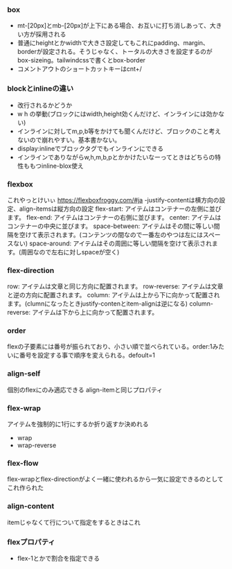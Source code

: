### box
- mt-[20px]とmb-[20px]が上下にある場合、お互いに打ち消しあって、大きい方が採用される
- 普通にheightとかwidthで大きさ設定してもこれにpadding、margin、borderが設定される。そうじゃなく、トータルの大きさを設定するのがbox-sizeing。tailwindcssで書くとbox-border
- コメントアウトのショートカットキーはcnt+/
### blockとinlineの違い 
- 改行されるかどうか
- w h の挙動(ブロックにはwidth,height効くんだけど、インラインには効かない)
- インラインに対してm,p,b等をかけても聞くんだけど、ブロックのこと考えないので崩れやすい。基本書かない。
- display:inlineでブロックタグでもインラインにできる
- インラインでありながらw,h,m,b,pとかかけたいなーってときはどちらの特性ももつinline-blox使え

### flexbox
これやっとけいぃ
https://flexboxfroggy.com/#ja
-justify-contentは横方向の設定、align-itemsは縦方向の設定
flex-start: アイテムはコンテナーの左側に並びます。
flex-end: アイテムはコンテナーの右側に並びます。
center: アイテムはコンテナーの中央に並びます。
space-between: アイテムはその間に等しい間隔を空けて表示されます。(コンテンツの間なので一番左のやつは左にはスペースない)
space-around: アイテムはその周囲に等しい間隔を空けて表示されます。(周囲なので左右に対しspaceが空く)

### flex-direction
row: アイテムは文章と同じ方向に配置されます。
row-reverse: アイテムは文章と逆の方向に配置されます。
column: アイテムは上から下に向かって配置されます。(clumnになったときjustify-contenとitem-alignは逆になる)
column-reverse: アイテムは下から上に向かって配置されます。

### order
flexの子要素には番号が振られており、小さい順で並べられている。order:1みたいに番号を設定する事で順序を変えられる。defoult=1

### align-self
個別のflexにのみ適応できる
align-itemと同じプロパティ


### flex-wrap
アイテムを強制的に1行にするか折り返すか決めれる
- wrap
- wrap-reverse

### flex-flow
flex-wrapとflex-directionがよく一緒に使われるから一気に設定できるのとしてこれ作られた

### align-content
itemじゃなくて行について指定をするときはこれ

### flexプロパティ
- flex-1とかで割合を指定できる



